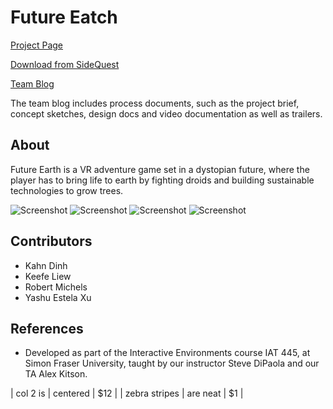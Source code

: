 # Future Eatch

[Project Page](https://rmichels.com/futureEarth)

[Download from SideQuest](https://sidequestvr.com/app/2597/future-earth)

[Team Blog](https://404teamnotfound444314077.wordpress.com/)

The team blog includes process documents, such as the project brief, concept sketches, design docs and video documentation as well as trailers.

## About

Future Earth is a VR adventure game set in a dystopian future, where the player has to bring life to earth by fighting droids and building sustainable technologies to grow trees.

![Screenshot](https://rmichels.com/assets/img/futureearth/11.jpg "Screenshot")
![Screenshot](https://rmichels.com/assets/img/futureearth/14.jpg "Screenshot")
![Screenshot](https://rmichels.com/assets/img/futureearth/19.jpg "Screenshot")
![Screenshot](https://rmichels.com/assets/img/futureearth/20.jpg "Screenshot")

## Contributors
* Kahn Dinh
* Keefe Liew
* Robert Michels
* Yashu Estela Xu

## References
* Developed as part of the Interactive Environments course IAT 445, at Simon Fraser University, taught by our instructor Steve DiPaola and our TA Alex Kitson.


| col 2 is      | centered      |   $12 |
| zebra stripes | are neat      |    $1 |
